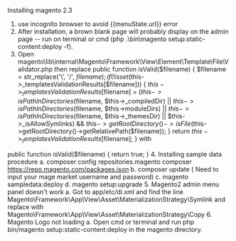 Installing magento 2.3
1. use incognito browser to avoid {{menuState.url}} error
2. After installation, a brown blank page will probably display on the admin page --
run on terminal or cmd (php .\bin\magento setup:static-content:deploy -f).
3.  Open magento\lib\internal\Magento\Framework\View\Element\Template\File\Validator.php then replace public function isValid($filename)
{
    $filename = str_replace('\\', '/', $filename);
    if (!isset($this->_templatesValidationResults[$filename])) {
        $this->_templatesValidationResults[$filename] =
            ($this->isPathInDirectories($filename, $this->_compiledDir)
                || $this->isPathInDirectories($filename, $this->moduleDirs)
                || $this->isPathInDirectories($filename, $this->_themesDir)
                || $this->_isAllowSymlinks)
            && $this->getRootDirectory()->isFile($this->getRootDirectory()->getRelativePath($filename));
    }
    return $this->_templatesValidationResults[$filename];
}
with
 
public function isValid($filename)
    {
       return true;
    }
4. Installing sample data procedure
    a. composer config repositories.magento composer https://repo.magento.com/packages.json
    b. composer update ( Need to input your mage market username and password)
    c. magento sampledata:deploy
    d. magento setup:upgrade
5. Magento2 admin menu panel doesn't work
    a. Got to app/etc/di.xml and find the line 
    Magento\Framework\App\View\Asset\MaterializationStrategy\Symlink
    and replace with Magento\Framework\App\View\Asset\MaterializationStrategy\Copy
6. Magento Logo not loading
    a. Open cmd or terminal and run php bin/magento setup:static-content:deploy in the magento directory.